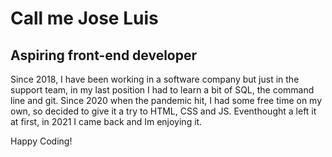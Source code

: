# Call me Jose Luis

## Aspiring front-end developer

Since 2018, I have been working in a software company but just in the support team, in my last position I had to learn a bit of SQL, the command line and git. Since 2020 when the pandemic hit, I had some free time on my own, so decided to give it a try to HTML, CSS and JS. Eventhought a left it at first, in 2021 I came back and Im enjoying it.  

Happy Coding!
